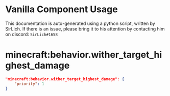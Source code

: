 # Vanilla Component Usage
This documentation is auto-generated using a python script, written by SirLich. If there is an issue, please bring it to his attention by contacting him on discord: `SirLich#1658`

# minecraft:behavior.wither_target_highest_damage
```JSON
"minecraft:behavior.wither_target_highest_damage": {
    "priority": 1
}
```

